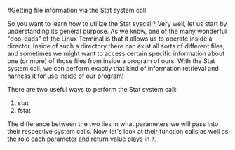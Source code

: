 #Getting file information via the Stat system call

So you want to learn how to utilize the Stat syscall?
Very well, let us start by understanding its general purpose.
As we know, one of the many wonderful "doo-dads" of the Linux Terminal is that it allows us to operate inside a director.
Inside of such a directory there can exist all sorts of different files; and sometimes we might want to access certain specific information about one (or more) of those files from inside a program of ours.
With the Stat system call, we can perform exactly that kind of information retrieval and harness it for use inside of our program!

There are two useful ways to perform the Stat system call:

1. stat
2. fstat

The difference between the two lies in what parameters we will pass into their respective system calls.
Now, let's look at their function calls as well as the role each parameter and return value plays in it.
